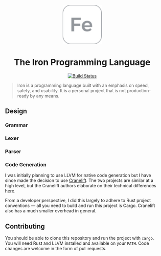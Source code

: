 <p align="center"><img src="./assets/fe.svg" height="128px" width="128px" /></p>
<h1 align="center">The Iron Programming Language</h1>

<p align="center">
  <a href="https://travis-ci.org/ironlang/iron" target="_blank">
    <img src="https://travis-ci.org/ironlang/iron.svg?branch=master" alt="Build Status" />
  </a>
</p>

> Iron is a programming language built with an emphasis on speed, safety, and usability. It is a personal project that is not production-ready by any means.

## Design

### Grammar
### Lexer
### Parser

### Code Generation

I was initially planning to use LLVM for native code generation but I have since made the decision to use [Cranelift](https://github.com/CraneStation/cranelift). The two projects are similar at a high level, but the Cranelift authors elaborate on their technical differences [here](https://cranelift.readthedocs.io/en/latest/compare-llvm.html).

From a developer perspective, I did this largely to adhere to Rust project conventions — all you need to build and run this project is Cargo. Cranelift also has a much smaller overhead in general.

## Contributing

You should be able to clone this repository and run the project with `cargo`. You will need Rust and LLVM installed and available on your `PATH`. Code changes are welcome in the form of pull requests.
